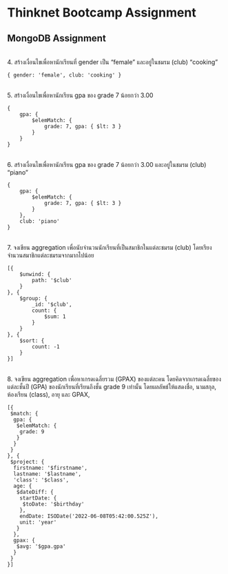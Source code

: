 # Thinknet Bootcamp Assignment
## MongoDB Assignment
<br>
4. สร้างเงื่อนไขเพื่อหานักเรียนที่ gender เป็น “female” และอยู่ในชมรม (club)  “cooking”

```
{ gender: 'female', club: 'cooking' }
```
<br>
5. สร้างเงื่อนไขเพื่อหานักเรียน gpa  ของ grade 7 น้อยกว่า 3.00

```
{ 
    gpa: { 
        $elemMatch: { 
            grade: 7, gpa: { $lt: 3 } 
        } 
    } 
}
```
<br>
6. สร้างเงื่อนไขเพื่อหานักเรียน gpa  ของ grade 7 น้อยกว่า 3.00 และอยู่ในชมรม (club)  “piano”

```
{
    gpa: {
        $elemMatch: { 
            grade: 7, gpa: { $lt: 3 }
        }
    },
    club: 'piano'
}
```
<br>
7. จงเขียน aggregation เพื่อนับจำนวนนักเรียนที่เป็นสมาชิกในแต่ละชมรม (club) โดยเรียงจำนวนสมาชิกแต่ละชมรมจากมากไปน้อย

```
[{
    $unwind: {
        path: '$club'
    }
}, {
    $group: {
        _id: '$club',
        count: {
            $sum: 1
        }
    }
}, {
    $sort: {
        count: -1
    }
}]
```
<br>
8. จงเขียน aggregation เพื่อหาเกรดเฉลี่ยรวม (GPAX) ของแต่ละคน โดยคิดจากเกรดเฉลี่ยของแต่ละชั้นปี (GPA) ของนักเรียนที่เรียนถึงชั้น grade 9 เท่านั้น โดยผลลัพธ์ให้แสดงชื่อ, นามสกุล, ห้องเรียน (class), อายุ และ GPAX,  

```
[{
 $match: {
  gpa: {
   $elemMatch: {
    grade: 9
   }
  }
 }
}, {
 $project: {
  firstname: '$firstname',
  lastname: '$lastname',
  'class': '$class',
  age: {
   $dateDiff: {
    startDate: {
     $toDate: '$birthday'
    },
    endDate: ISODate('2022-06-08T05:42:00.525Z'),
    unit: 'year'
   }
  },
  gpax: {
   $avg: '$gpa.gpa'
  }
 }
}]
```